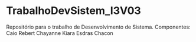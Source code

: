# TrabalhoDevSistem_I3V03
Repositório para o trabalho de Desenvolvimento de Sistema. 
Componentes:
Caio Rebert
Chayanne Kiara
Esdras Chacon
